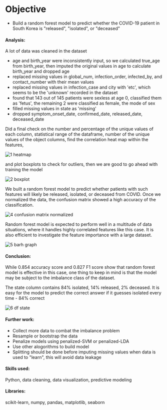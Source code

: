 # Objective
- Build a random forest model to predict whether the COVID-19 patient in South Korea is "released", "isolated", or "deceased"

#### Analysis:
A lot of data was cleaned in the dataset
- age and birth_year were inconsistently input, so we calculated true_age from birth_year, 
then imputed the original values in age to calculate birth_year and dropped age
- replaced missing values in global_num, infection_order, infected_by, and contact_number with their mean values
- replaced missing values in infection_case and city with 'etc', which seems to be the 'unknown' recorded in the dataset
- found that 143 out of 145 patients were sexless at age 0, classified them as 'fetus', the remaining 2 were classified as female, the mode of sex
- filled missing values in state as 'missing'
- dropped symptom_onset_date, confirmed_date, released_date, deceased_date

Did a final check on the number and percentage of the unique values of each column,
statistical range of the dataframe, 
number of the unique values of the object columns,
find the correlation heat map within the features,

![1 heatmap](https://user-images.githubusercontent.com/36130927/121431775-d64a8100-c947-11eb-8611-a1992700c0c8.png)

and plot boxplots to check for outliers, then we are good to go ahead with training the model

![2 boxplot](https://user-images.githubusercontent.com/36130927/121431776-d6e31780-c947-11eb-86a3-2a957893f013.png)


We built a random forest model to predict whether patients with such features will likely be released, isolated, or deceased from COVID.
Once we normalized the data, the confusion matrix showed a high accuracy of the classification.

![4 confusion matrix normalized](https://user-images.githubusercontent.com/36130927/121431782-d77bae00-c947-11eb-9fb5-1c70f1b01288.png)


Random forest model is expected to perform well in a multitude of data situations, where it handles highly correlated features like this case.
It is also efficient to investigate the feature importance with a large dataset.

![5 barh graph](https://user-images.githubusercontent.com/36130927/121431784-d77bae00-c947-11eb-8583-bc294709ee1f.png)



#### Conclusion:
While 0.854 accuracy score and 0.827 F1 score show that random forest model is effective in this case, 
one thing to keep in mind is that the model may be subject to the imbalance class of the dataset.

The state column contains 84% isolated, 14% released, 2% deceased.
It is easy for the model to predict the correct answer if it guesses isolated every time - 84% correct

![6 df state](https://user-images.githubusercontent.com/36130927/121434650-a309f100-c94b-11eb-8c15-234f38ca4677.png)



#### Further work:
- Collect more data to combat the imbalance problem
- Resample or bootstrap the data
- Penalize models using penalized-SVM or penalized-LDA
- Use other alogorithms to build model
- Splitting should be done before imputing missing values when data is used to "learn", this will avoid data leakage

#### Skills used:
Python, data cleaning, data visualization, predictive modeling


#### Libraries:
scikit-learn, numpy, pandas, matplotlib, seaborn
